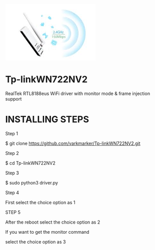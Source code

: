 ![github-small](https://github.com/varkmarker/Tp-linkWN722NV2/blob/v5.3.9/image/image.jpg)
# Tp-linkWN722NV2
RealTek RTL8188eus WiFi driver with monitor mode &amp; frame injection support

# INSTALLING STEPS

Step 1

 $ git clone https://github.com/varkmarker/Tp-linkWN722NV2.git

Step 2

 $ cd Tp-linkWN722NV2

Step 3

$ sudo python3 driver.py

Step 4
 
 First select the choice option as 1

STEP 5

  After the reboot select the choice option as 2 

  If you want to get the monitor command 
 
  select the choice option as 3 
 

 
